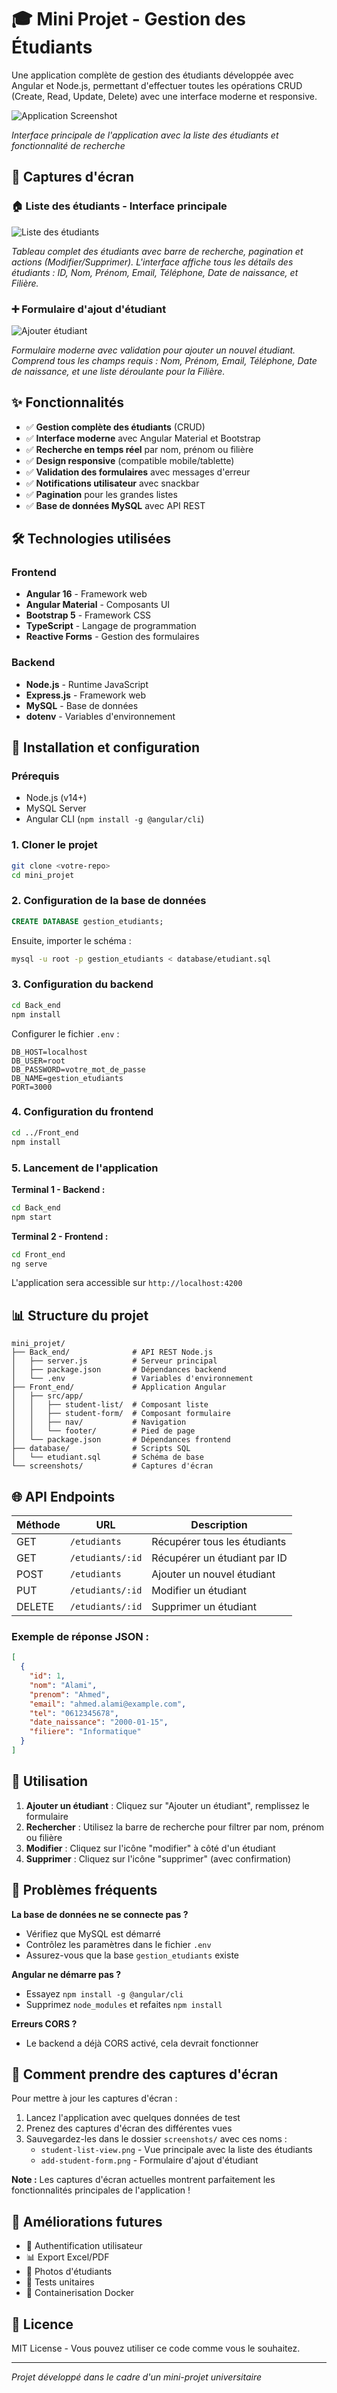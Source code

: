 # 🎓 Mini Projet - Gestion des Étudiants

Une application complète de gestion des étudiants développée avec Angular et Node.js, permettant d'effectuer toutes les opérations CRUD (Create, Read, Update, Delete) avec une interface moderne et responsive.

![Application Screenshot](screenshots/student-list-view.png)

*Interface principale de l'application avec la liste des étudiants et fonctionnalité de recherche*

## 📱 Captures d'écran

### 🏠 Liste des étudiants - Interface principale
![Liste des étudiants](screenshots/student-list-view.png)

*Tableau complet des étudiants avec barre de recherche, pagination et actions (Modifier/Supprimer). L'interface affiche tous les détails des étudiants : ID, Nom, Prénom, Email, Téléphone, Date de naissance, et Filière.*

### ➕ Formulaire d'ajout d'étudiant
![Ajouter étudiant](screenshots/add-student-form.png)

*Formulaire moderne avec validation pour ajouter un nouvel étudiant. Comprend tous les champs requis : Nom, Prénom, Email, Téléphone, Date de naissance, et une liste déroulante pour la Filière.*

## ✨ Fonctionnalités

- ✅ **Gestion complète des étudiants** (CRUD)
- ✅ **Interface moderne** avec Angular Material et Bootstrap
- ✅ **Recherche en temps réel** par nom, prénom ou filière
- ✅ **Design responsive** (compatible mobile/tablette)
- ✅ **Validation des formulaires** avec messages d'erreur
- ✅ **Notifications utilisateur** avec snackbar
- ✅ **Pagination** pour les grandes listes
- ✅ **Base de données MySQL** avec API REST

## 🛠️ Technologies utilisées

### Frontend
- **Angular 16** - Framework web
- **Angular Material** - Composants UI
- **Bootstrap 5** - Framework CSS
- **TypeScript** - Langage de programmation
- **Reactive Forms** - Gestion des formulaires

### Backend
- **Node.js** - Runtime JavaScript
- **Express.js** - Framework web
- **MySQL** - Base de données
- **dotenv** - Variables d'environnement

## 🚀 Installation et configuration

### Prérequis
- Node.js (v14+)
- MySQL Server
- Angular CLI (`npm install -g @angular/cli`)

### 1. Cloner le projet
```bash
git clone <votre-repo>
cd mini_projet
```

### 2. Configuration de la base de données
```sql
CREATE DATABASE gestion_etudiants;
```

Ensuite, importer le schéma :
```bash
mysql -u root -p gestion_etudiants < database/etudiant.sql
```

### 3. Configuration du backend
```bash
cd Back_end
npm install
```

Configurer le fichier `.env` :
```env
DB_HOST=localhost
DB_USER=root
DB_PASSWORD=votre_mot_de_passe
DB_NAME=gestion_etudiants
PORT=3000
```

### 4. Configuration du frontend
```bash
cd ../Front_end
npm install
```

### 5. Lancement de l'application

**Terminal 1 - Backend :**
```bash
cd Back_end
npm start
```

**Terminal 2 - Frontend :**
```bash
cd Front_end
ng serve
```

L'application sera accessible sur `http://localhost:4200`

## 📊 Structure du projet

```
mini_projet/
├── Back_end/              # API REST Node.js
│   ├── server.js          # Serveur principal
│   ├── package.json       # Dépendances backend
│   └── .env               # Variables d'environnement
├── Front_end/             # Application Angular
│   ├── src/app/
│   │   ├── student-list/  # Composant liste
│   │   ├── student-form/  # Composant formulaire
│   │   ├── nav/           # Navigation
│   │   └── footer/        # Pied de page
│   └── package.json       # Dépendances frontend
├── database/              # Scripts SQL
│   └── etudiant.sql       # Schéma de base
└── screenshots/           # Captures d'écran
```

## 🌐 API Endpoints

| Méthode | URL | Description |
|---------|-----|-------------|
| GET | `/etudiants` | Récupérer tous les étudiants |
| GET | `/etudiants/:id` | Récupérer un étudiant par ID |
| POST | `/etudiants` | Ajouter un nouvel étudiant |
| PUT | `/etudiants/:id` | Modifier un étudiant |
| DELETE | `/etudiants/:id` | Supprimer un étudiant |

### Exemple de réponse JSON :
```json
[
  {
    "id": 1,
    "nom": "Alami",
    "prenom": "Ahmed",
    "email": "ahmed.alami@example.com",
    "tel": "0612345678",
    "date_naissance": "2000-01-15",
    "filiere": "Informatique"
  }
]
```

## 🎯 Utilisation

1. **Ajouter un étudiant** : Cliquez sur "Ajouter un étudiant", remplissez le formulaire
2. **Rechercher** : Utilisez la barre de recherche pour filtrer par nom, prénom ou filière
3. **Modifier** : Cliquez sur l'icône "modifier" à côté d'un étudiant
4. **Supprimer** : Cliquez sur l'icône "supprimer" (avec confirmation)

## 🐛 Problèmes fréquents

**La base de données ne se connecte pas ?**
- Vérifiez que MySQL est démarré
- Contrôlez les paramètres dans le fichier `.env`
- Assurez-vous que la base `gestion_etudiants` existe

**Angular ne démarre pas ?**
- Essayez `npm install -g @angular/cli`
- Supprimez `node_modules` et refaites `npm install`

**Erreurs CORS ?**
- Le backend a déjà CORS activé, cela devrait fonctionner

## 📝 Comment prendre des captures d'écran

Pour mettre à jour les captures d'écran :

1. Lancez l'application avec quelques données de test
2. Prenez des captures d'écran des différentes vues
3. Sauvegardez-les dans le dossier `screenshots/` avec ces noms :
   - `student-list-view.png` - Vue principale avec la liste des étudiants
   - `add-student-form.png` - Formulaire d'ajout d'étudiant

**Note :** Les captures d'écran actuelles montrent parfaitement les fonctionnalités principales de l'application !

## 🔮 Améliorations futures

- 🔐 Authentification utilisateur
- 📊 Export Excel/PDF
- 📸 Photos d'étudiants
- 🧪 Tests unitaires
- 🐳 Containerisation Docker

## 📄 Licence

MIT License - Vous pouvez utiliser ce code comme vous le souhaitez.

---

*Projet développé dans le cadre d'un mini-projet universitaire*
